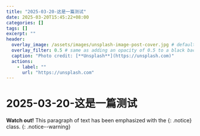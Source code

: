 ```yaml
---
title: "2025-03-20-这是一篇测试"
date: 2025-03-20T15:45:22+08:00
categories: []
tags: []
excerpt: ""
header:
  overlay_image: /assets/images/unsplash-image-post-cover.jpg # default cover image
  overlay_filter: 0.5 # same as adding an opacity of 0.5 to a black background
  caption: "Photo credit: [**Unsplash**](https://unsplash.com)"
  actions:
    - label: ""
      url: "https://unsplash.com"
---
```

# 2025-03-20-这是一篇测试

**Watch out!** This paragraph of text has been emphasized with the {: .notice} class.
{: .notice--warning}
